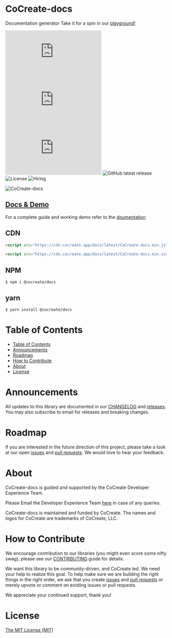 # CoCreate-docs

Documentation generator Take it for a spin in our [playground!](https://cocreate.app/docs/docs)

![minified](https://img.badgesize.io/https://cdn.cocreate.app/docs/latest/CoCreate-docs.min.js?style=flat-square&label=minified&color=orange)
![gzip](https://img.badgesize.io/https://cdn.cocreate.app/docs/latest/CoCreate-docs.min.js?compression=gzip&style=flat-square&label=gzip&color=yellow)
![brotli](https://img.badgesize.io/https://cdn.cocreate.app/docs/latest/CoCreate-docs.min.js?compression=brotli&style=flat-square&label=brotli)
![GitHub latest release](https://img.shields.io/github/v/release/CoCreate-app/CoCreate-docs?style=flat-square)
![License](https://img.shields.io/github/license/CoCreate-app/CoCreate-docs?style=flat-square)
![Hiring](https://img.shields.io/static/v1?style=flat-square&label=&message=Hiring&color=blueviolet)

![CoCreate-docs](https://cdn.cocreate.app/docs/CoCreate-docs.gif)

## [Docs & Demo](https://cocreate.app/docs/docs)

For a complete guide and working demo refer to the [doumentation](https://cocreate.app/docs/docs)

## CDN

```html
<script src="https://cdn.cocreate.app/docs/latest/CoCreate-docs.min.js"></script>
```

```html
<script src="https://cdn.cocreate.app/docs/latest/CoCreate-docs.min.css"></script>
```

## NPM

```shell
$ npm i @cocreate/docs
```

## yarn

```shell
$ yarn install @cocreate/docs
```

# Table of Contents

- [Table of Contents](#table-of-contents)
- [Announcements](#announcements)
- [Roadmap](#roadmap)
- [How to Contribute](#how-to-contribute)
- [About](#about)
- [License](#license)

<a name="announcements"></a>

# Announcements

All updates to this library are documented in our [CHANGELOG](https://github.com/CoCreate-app/CoCreate-docs/blob/master/CHANGELOG.md) and [releases](https://github.com/CoCreate-app/CoCreate-docs/releases). You may also subscribe to email for releases and breaking changes.

<a name="roadmap"></a>

# Roadmap

If you are interested in the future direction of this project, please take a look at our open [issues](https://github.com/CoCreate-app/CoCreate-docs/issues) and [pull requests](https://github.com/CoCreate-app/CoCreate-docs/pulls). We would love to hear your feedback.

<a name="about"></a>

# About

CoCreate-docs is guided and supported by the CoCreate Developer Experience Team.

Please Email the Developer Experience Team [here](mailto:develop@cocreate.app) in case of any queries.

CoCreate-docs is maintained and funded by CoCreate. The names and logos for CoCreate are trademarks of CoCreate, LLC.

<a name="contribute"></a>

# How to Contribute

We encourage contribution to our libraries (you might even score some nifty swag), please see our [CONTRIBUTING](https://github.com/CoCreate-app/CoCreate-docs/blob/master/CONTRIBUTING.md) guide for details.

We want this library to be community-driven, and CoCreate led. We need your help to realize this goal. To help make sure we are building the right things in the right order, we ask that you create [issues](https://github.com/CoCreate-app/CoCreate-docs/issues) and [pull requests](https://github.com/CoCreate-app/CoCreate-docs/pulls) or merely upvote or comment on existing issues or pull requests.

We appreciate your continued support, thank you!

# License

[The MIT License (MIT)](https://github.com/CoCreate-app/CoCreate-docs/blob/master/LICENSE)
